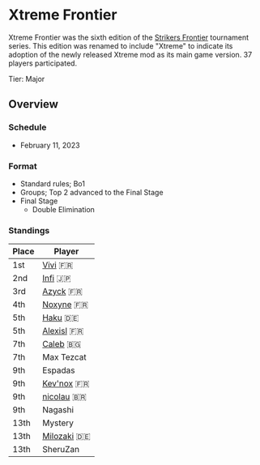 # Xtreme Frontier

Xtreme Frontier was the sixth edition of the [Strikers Frontier](sfmain.md) tournament series.
This edition was renamed to include "Xtreme" to indicate its adoption of the newly released Xtreme mod as its main game version.
37 players participated.

Tier: Major

## Overview

### Schedule

- February 11, 2023

### Format

- Standard rules; Bo1
- Groups; Top 2 advanced to the Final Stage
- Final Stage
  - Double Elimination

### Standings

|Place|Player|
|-|-|
|1st|[Vivi](../../players/french/vivi.md) :fr:|
|2nd|[Infi](../../players/japanese/infi.md) :jp:|
|3rd|[Azyck](../../players/french/azyck.md) :fr:|
|4th|[Noxyne](../../players/french/noxyne.md) :fr:|
|5th|[Haku](../../players/german/haku.md) :de:|
|5th|[Alexisl](../../players/french/alexisl.md) :fr:|
|7th|[Caleb](../../players/bulgarian/caleb.md) :bulgaria:|
|7th|Max Tezcat|
|9th|Espadas|
|9th|[Kev'nox](../../players/french/kevnox.md) :fr:|
|9th|[nicolau](../../players/brazilian/nicolau.md) :brazil:|
|9th|Nagashi|
|13th|Mystery|
|13th|[Milozaki](../../players/german/milozaki.md) :de:|
|13th|SheruZan|
